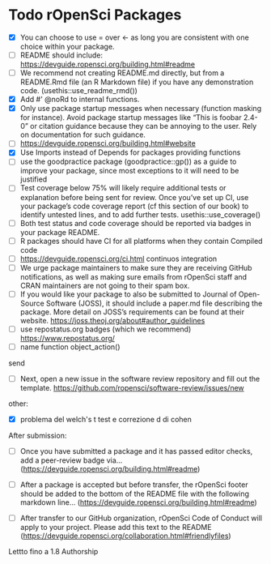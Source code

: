 # Todo rOpenSci Packages

- [x] You can choose to use = over <- as long you are consistent with one choice within your package. 
- [ ] README should include: https://devguide.ropensci.org/building.html#readme
- [ ] We recommend not creating README.md directly, but from a README.Rmd file (an R Markdown file) if you have any demonstration code. (usethis::use_readme_rmd())
- [x] Add #' @noRd to internal functions.
- [x] Only use package startup messages when necessary (function masking for instance). Avoid package startup messages like “This is foobar 2.4-0” or citation guidance because they can be annoying to the user. Rely on documentation for such guidance.
- [ ] https://devguide.ropensci.org/building.html#website
- [x] Use Imports instead of Depends for packages providing functions
- [ ] use the goodpractice package (goodpractice::gp()) as a guide to improve your package, since most exceptions to it will need to be justified
- [ ] Test coverage below 75% will likely require additional tests or explanation before being sent for review. Once you’ve set up CI, use your package’s code coverage report (cf this section of our book) to identify untested lines, and to add further tests. usethis::use_coverage()
- [ ] Both test status and code coverage should be reported via badges in your package README.
- [ ] R packages should have CI for all platforms when they contain Compiled code
- [ ] https://devguide.ropensci.org/ci.html continuos integration
- [ ] We urge package maintainers to make sure they are receiving GitHub notifications, as well as making sure emails from rOpenSci staff and CRAN maintainers are not going to their spam box.
- [ ] If you would like your package to also be submitted to Journal of Open-Source Software (JOSS), it should include a paper.md file describing the package. More detail on JOSS’s requirements can be found at their website. https://joss.theoj.org/about#author_guidelines
- [ ] use repostatus.org badges (which we recommend) https://www.repostatus.org/
- [ ] name function object_action()

send

- [ ] Next, open a new issue in the software review repository and fill out the template. https://github.com/ropensci/software-review/issues/new


other:

- [x] problema del welch's t test e correzione d di cohen

After submission:

- [ ] Once you have submitted a package and it has passed editor checks, add a peer-review badge via... (https://devguide.ropensci.org/building.html#readme)
- [ ] After a package is accepted but before transfer, the rOpenSci footer should be added to the bottom of the README file with the following markdown line... (https://devguide.ropensci.org/building.html#readme)
- [ ] After transfer to our GitHub organization, rOpenSci Code of Conduct will apply to your project. Please add this text to the README (https://devguide.ropensci.org/collaboration.html#friendlyfiles)


Lettto fino a 1.8 Authorship
